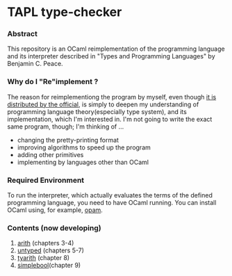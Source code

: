 # TAPL type-checker

### Abstract
This repository is an OCaml reimplementation of the programming language and its interpreter described in "Types and Programming Languages" by Benjamin C. Peace.

### Why do I "Re"implement ?
The reason for reimplementiong the program by myself, even though [it is distributed
by the official](https://www.cis.upenn.edu/~bcpierce/tapl/), is simply to deepen my understanding of
programming language theory(especially type system), and its implementation, which I'm interested in.
I'm not going to write the exact same program, though; I'm thinking of ...
- changing the pretty-printing format
- improving algorithms to speed up the program
- adding other primitives
- implementing by languages other than OCaml


### Required Environment
To run the interpreter, which actually evaluates the terms of the defined
programming language, you need to have OCaml running. You can install OCaml using, for example, [opam](https://ocaml.org/docs/install.html).

### Contents (now developing)
1. [arith](https://github.com/ose20/tapl_type_checker/tree/main/arith) (chapters 3-4)
2. [untyped](https://github.com/ose20/tapl_type_checker/tree/main/untyped)
(chapters 5-7)
3. [tyarith](https://github.com/ose20/tapl_type_checker/tree/main/tyarith)
(chapter 8)
4. [simplebool](https://github.com/ose20/tapl_type_checker/tree/main/simplebool)(chapter 9)